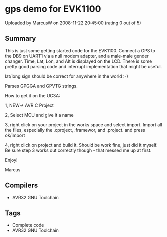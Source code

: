 # gps demo for EVK1100

Uploaded by MarcusW on 2008-11-22 20:45:00 (rating 0 out of 5)

## Summary

This is just some getting started code for the EVK1100. Connect a GPS to the DB9 on UART1 via a null modem adapter, and a male-male gender changer. Time, Lat, Lon, and Alt is displayed on the LCD. There is some pretty good parsing code and interrupt implementation that might be useful.


lat/long sign should be correct for anywhere in the world :-)


Parses GPGGA and GPVTG strings.


How to get it on the UC3A:  

1, NEW-> AVR C Project  

2, Select MCU and give it a name  

3, right click on your project in the works space and select import. Import all the files, especially the .cproject, .framewor, and .project. and press ok/import  

4, right click on project and build it. Should be work fine, just did it myself. Be sure step 3 works out correctly though - that messed me up at first.


Enjoy!  

Marcus

## Compilers

- AVR32 GNU Toolchain

## Tags

- Complete code
- AVR32 GNU Toolchain

